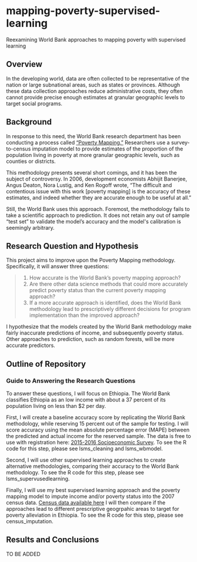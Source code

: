 # mapping-poverty-supervised-learning
Reexamining World Bank approaches to mapping poverty with supervised learning

## Overview

In the developing world, data are often collected to be representative of the nation or large subnational areas, such as states or provinces. Although these data collection approaches reduce administrative costs, they often cannot provide precise enough estimates at granular geographic levels to target social programs.  

## Background 
In response to this need, the World Bank research department has been conducting a process called [“Poverty Mapping.”](http://econ.worldbank.org/WBSITE/EXTERNAL/EXTDEC/EXTRESEARCH/0,,contentMDK:20699544~pagePK:64214825~piPK:64214943~theSitePK:469382,00.html) Researchers use a survey-to-census imputation model to provide estimates of the proportion of the population living in poverty at more granular geographic levels, such as counties or districts.

This methodology presents several short comings, and it has been the subject of controversy. In 2006, development economists Abhijit Banerjee, Angus Deaton, Nora Lustig, and Ken Rogoff wrote, “The difficult and contentious issue with this work [poverty mapping] is the accuracy of these estimates, and indeed whether they are accurate enough to be useful at all.” 

Still, the World Bank uses this approach. Foremost, the methodology fails to take a scientific approach to prediction. It does not retain any out of sample “test set” to validate the model’s accuracy and the model's calibration is seemingly arbitrary. 

## Research Question and Hypothesis 
This project aims to improve upon the Poverty Mapping methodology. Specifically, it will answer three questions: 
> 1. How accurate is the World Bank’s poverty mapping approach?
> 2. Are there other data science methods that could more accurately predict poverty status than the current poverty mapping approach? 
> 3. If a more accurate approach is identified, does the World Bank methodology lead to prescriptively different decisions for program implementation than the improved approach? 

I hypothesize that the models created by the World Bank methodology make fairly inaccurate predictions of income, and subsequently poverty status. Other approaches to prediction, such as random forests, will be more accurate predictors.        

## Outline of Repository 
### Guide to Answering the Research Questions
To answer these questions, I will focus on Ethiopia. The World Bank classifies Ethiopia as an low income  with about a 37 percent of its population living on less than $2 per day. 

First, I will create a baseline accuracy score by replicating the World Bank methodology, while reserving 15 percent out of the sample for testing. I will score accuracy using the mean absolute percentage error (MAPE) between the predicted and actual income for the reserved sample. The data is free to use with registration here: [2015-2016 Socioeconomic Survey](http://microdata.worldbank.org/index.php/catalog/2783). To see the R code for this step, please see lsms_cleaning and lsms_wbmodel.   

Second, I will use other supervised learning approaches to create alternative methodologies, comparing their accuracy to the World Bank methodology. To see the R code for this step, please see lsms_supervusedlearning. 

Finally, I will use my best supervised learning approach and the poverty mapping model to impute income and/or poverty status into the 2007 census data. [Census data available here](http://microdata.worldbank.org/index.php/catalog/2747) I will then compare if the approaches lead to different prescriptive geogrpahic areas to target for poverty alleviation in Ethiopia. To see the R code for this step, please see census_imputation.

## Results and Conclusions
TO BE ADDED
